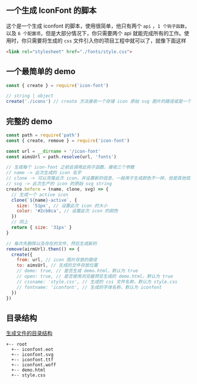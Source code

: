 ## 一个生成 IconFont 的脚本
这个是一个生成 iconfont 的脚本，使用很简单，他只有两个 `api` ，`1 个钩子函数`，以及 `6 个配置项`，但是大部分情况下，你只需要两个 api 就能完成所有的工作。使用时，你只需要将生成的 `css` 文件引入你的项目工程中就可以了，就像下面这样
```html
<link rel="stylesheet" href="./fonts/style.css">
```

## 一个最简单的 demo
```js
const { create } = require('icon-font')

// string | object
create('./icons') // create 方法接收一个存储 icon 原始 svg 图片的路径或是一个配置的 object
```

## 完整的 demo
```js
const path = require('path')
const { create, remove } = require('icon-font')

const url = __dirname + '/icon-font'
const aimsUrl = path.resolve(url, 'fonts')

// 生成每个 icon-font 之前会调用此钩子函数，接收三个参数
// name -> 此次生成的 icon 名字
// clone -> 可以克隆此次 icon，并设置新的信息，一般用于生成颜色不一样，但是其他信息一样的 icon
// svg -> 此次生产的 icon 的原始 svg string
create.before = (name, clone, svg) => {
  // 生成一个 active icon
  clone(`${name}-active`, {
    size: '51px', // 设置此次 icon 的大小
    color: '#2cb8ca', // 设置此次 icon 的颜色
  })
  // 同上
  return { size: '31px' }
}

// 每次先删除以及存在的文件，然后生成新的
remove(airmUrl).then(() => {
  create({
    from: url, // icon 图片存放的路径
    to: aimsUrl, // 生成的文件存放位置
    // demo: true, // 是否生成 demo.html，默认为 true
    // open: true, // 是否使用浏览器预览生成的 demo.html，默认为 true
    // cssname: 'style.css', // 生成的 css 文件名称，默认为 style.css
    // fontname: 'iconfont', // 生成的字体名称，默认为 iconfont
  })
})
```

## 目录结构
[生成文件的目录结构](https://github.com/imtaotao/icon-font/tree/master/icon-font/fonts)
```
+-- root
  +-- iconfont.eot
  +-- iconfont.svg
  +-- iconfont.ttf
  +-- iconfont.woff
  +-- demo.html
  +-- style.css
```